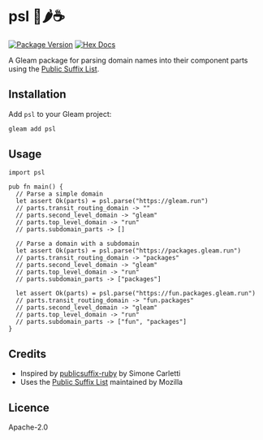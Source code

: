 # psl 🎃🌶️☕

[![Package Version](https://img.shields.io/hexpm/v/psl)](https://hex.pm/packages/psl)
[![Hex Docs](https://img.shields.io/badge/hex-docs-ffaff3)](https://hexdocs.pm/psl/)

A Gleam package for parsing domain names into their component parts using the
[Public Suffix List](https://publicsuffix.org/).

## Installation

Add `psl` to your Gleam project:

```sh
gleam add psl
```

## Usage

```gleam
import psl

pub fn main() {
  // Parse a simple domain
  let assert Ok(parts) = psl.parse("https://gleam.run")
  // parts.transit_routing_domain -> ""
  // parts.second_level_domain -> "gleam"
  // parts.top_level_domain -> "run"
  // parts.subdomain_parts -> []

  // Parse a domain with a subdomain
  let assert Ok(parts) = psl.parse("https://packages.gleam.run")
  // parts.transit_routing_domain -> "packages"
  // parts.second_level_domain -> "gleam"
  // parts.top_level_domain -> "run"
  // parts.subdomain_parts -> ["packages"]

  let assert Ok(parts) = psl.parse("https://fun.packages.gleam.run")
  // parts.transit_routing_domain -> "fun.packages"
  // parts.second_level_domain -> "gleam"
  // parts.top_level_domain -> "run"
  // parts.subdomain_parts -> ["fun", "packages"]
}
```

## Credits

- Inspired by [publicsuffix-ruby](https://github.com/weppos/publicsuffix-ruby) by Simone Carletti
- Uses the [Public Suffix List](https://publicsuffix.org/) maintained by Mozilla

## Licence

Apache-2.0
